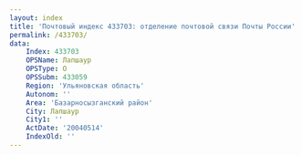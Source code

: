```yaml
---
layout: index
title: 'Почтовый индекс 433703: отделение почтовой связи Почты России'
permalink: /433703/
data:
    Index: 433703
    OPSName: Лапшаур
    OPSType: О
    OPSSubm: 433059
    Region: 'Ульяновская область'
    Autonom: ''
    Area: 'Базарносызганский район'
    City: Лапшаур
    City1: ''
    ActDate: '20040514'
    IndexOld: ''
---
```

